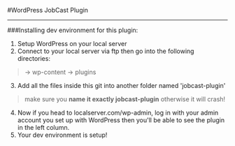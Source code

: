 #WordPress JobCast Plugin
***
###Installing dev environment for this plugin:

1. Setup WordPress on your local server
2. Connect to your local server via ftp then go into the following directories:
  > -> wp-content -> plugins
3. Add all the files inside this git into another folder named 'jobcast-plugin'
  > make sure you **name it exactly jobcast-plugin** otherwise it will crash!
4. Now if you head to localserver.com/wp-admin, log in with your admin account
you set up with WordPress then you'll be able to see the plugin in the left column.
5. Your dev environment is setup!
